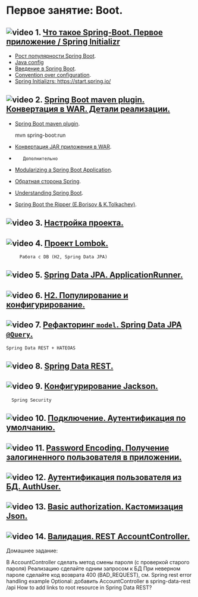 # Первое занятие: Boot.


## ![video](https://cloud.githubusercontent.com/assets/13649199/13672715/06dbc6ce-e6e7-11e5-81a9-04fbddb9e488.png) 1. <a href="https://drive.google.com/open?id=1jKKsUJAP4SDmwxCmsSJKuJDsZkUobkq6">Что такое Spring-Boot. Первое приложение / Spring Initializr</a>

   - <a href="https://zeroturnaround.com/rebellabs/java-tools-and-technologies-landscape-2016-trends/#java-web-frameworks-adoption">Рост популярности Spring Boot</a>.
   - <a href="https://www.ibm.com/developerworks/ru/library/ws-springjava/index.html">Java config</a>
   - <a href="https://habr.com/post/435144/">Введение в Spring Boot</a>.
   - <a href="https://ru.wikipedia.org/wiki/%D0%A1%D0%BE%D0%B3%D0%BB%D0%B0%D1%88%D0%B5%D0%BD%D0%B8%D1%8F_%D0%BF%D0%BE_%D0%BA%D0%BE%D0%BD%D1%84%D0%B8%D0%B3%D1%83%D1%80%D0%B0%D1%86%D0%B8%D0%B8">Convention over configuration</a>.
   - <a href="https://start.spring.io/">Spring Initializrs: https://start.spring.io/</a>

## ![video](https://cloud.githubusercontent.com/assets/13649199/13672715/06dbc6ce-e6e7-11e5-81a9-04fbddb9e488.png) 2. <a href="https://drive.google.com/open?id=1eZZIxEslj2lYwv87E-2oIAfR2q5qNYdV">Spring Boot maven plugin. Конвертация в WAR. Детали реализации.</a>

   - <a href="https://docs.spring.io/spring-boot/docs/current/maven-plugin/">Spring Boot maven plugin</a>.
   
        mvn spring-boot:run
   - <a href="http://spring-projects.ru/guides/convert-jar-to-war-maven/">Конвертация JAR приложения в WAR</a>.
   
   -        Дополнительно

   - <a href="https://reflectoring.io/spring-boot-modules/">Modularizing a Spring Boot Application</a>.
   - <a href="https://habr.com/post/334448/">Обратная сторона Spring</a>.
   - <a href="https://geowarin.com/understanding-spring-boot/">Understanding Spring Boot</a>.
   - <a href="https://www.youtube.com/watch?v=zEdHFXr9D9Y">Spring Boot the Ripper (E.Borisov & K.Tolkachev)</a>.

## ![video](https://cloud.githubusercontent.com/assets/13649199/13672715/06dbc6ce-e6e7-11e5-81a9-04fbddb9e488.png) 3. <a href="https://drive.google.com/open?id=1M24ir-ICTyHRj_SHuAzP0bmMgPdR3Osz">Настройка проекта.</a>

## ![video](https://cloud.githubusercontent.com/assets/13649199/13672715/06dbc6ce-e6e7-11e5-81a9-04fbddb9e488.png) 4. <a href="https://drive.google.com/open?id=1nR2Hwyc4H0FXPImC1TfOh64fOpnYoRlM">Проект Lombok.</a>

         Работа с DB (H2, Spring Data JPA)
## ![video](https://cloud.githubusercontent.com/assets/13649199/13672715/06dbc6ce-e6e7-11e5-81a9-04fbddb9e488.png) 5. <a href="https://drive.google.com/open?id=1_rPOTXLl6dJ3lg-iYjKVjdryRSz2EEu1">Spring Data JPA. ApplicationRunner.</a>

## ![video](https://cloud.githubusercontent.com/assets/13649199/13672715/06dbc6ce-e6e7-11e5-81a9-04fbddb9e488.png) 6. <a href="https://drive.google.com/open?id=1NmTGBs096KZrONoUx45JnBKLKdDCq9sX">H2. Популирование и конфигурирование.</a>

## ![video](https://cloud.githubusercontent.com/assets/13649199/13672715/06dbc6ce-e6e7-11e5-81a9-04fbddb9e488.png) 7. <a href="https://drive.google.com/open?id=1MP3zNb5DeBBAJCgVcGW34GOLE6U_6bFZ">Рефакторинг `model`. Spring Data JPA `@Query`.</a>
    Spring Data REST + HATEOAS

## ![video](https://cloud.githubusercontent.com/assets/13649199/13672715/06dbc6ce-e6e7-11e5-81a9-04fbddb9e488.png) 8. <a href="https://drive.google.com/open?id=1yeKJPEryifQEk0ZOHAOeGlgkxvo7eitS">Spring Data REST.</a>

## ![video](https://cloud.githubusercontent.com/assets/13649199/13672715/06dbc6ce-e6e7-11e5-81a9-04fbddb9e488.png) 9. <a href="https://drive.google.com/open?id=1TlGgafEn6BvTRMbAR1bLHMLpqOGiG6n1">Конфигурирование Jackson.</a>
      Spring Security
## ![video](https://cloud.githubusercontent.com/assets/13649199/13672715/06dbc6ce-e6e7-11e5-81a9-04fbddb9e488.png) 10. <a href="https://drive.google.com/open?id=14HfUap8DB4oHI9HTBKEecg5xhWvHfQ0h">Подключение. Аутентификация по умолчанию.</a>

## ![video](https://cloud.githubusercontent.com/assets/13649199/13672715/06dbc6ce-e6e7-11e5-81a9-04fbddb9e488.png) 11. <a href="https://drive.google.com/open?id=1eZZIxEslj2lYwv87E-2oIAfR2q5qNYdV">Password Encoding. Получение залогиненного пользователя в приложении.</a>

## ![video](https://cloud.githubusercontent.com/assets/13649199/13672715/06dbc6ce-e6e7-11e5-81a9-04fbddb9e488.png) 12. <a href="https://drive.google.com/open?id=1eZZIxEslj2lYwv87E-2oIAfR2q5qNYdV">Аутентификация пользователя из БД. AuthUser.</a>

## ![video](https://cloud.githubusercontent.com/assets/13649199/13672715/06dbc6ce-e6e7-11e5-81a9-04fbddb9e488.png) 13. <a href="https://drive.google.com/open?id=1eZZIxEslj2lYwv87E-2oIAfR2q5qNYdV">Basic authorization. Кастомизация Json.</a>

## ![video](https://cloud.githubusercontent.com/assets/13649199/13672715/06dbc6ce-e6e7-11e5-81a9-04fbddb9e488.png) 14. <a href="https://drive.google.com/open?id=1eZZIxEslj2lYwv87E-2oIAfR2q5qNYdV">Валидация. REST AccountController.</a>




Домашнее задание:

В AccountController сделать метод смены пароля (с проверкой старого пароля)
Реализацию сделайте одним запросом к БД
При неверном пароле сделайте код возврата 400 (BAD_REQUEST), см. Spring rest error handling example
Optional: добавить AccountController в spring-data-rest /api
How to add links to root resource in Spring Data REST?